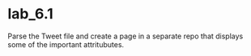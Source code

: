 # lab_6.1
Parse the Tweet file and create a page in a separate repo that displays some of the important attritubutes.
